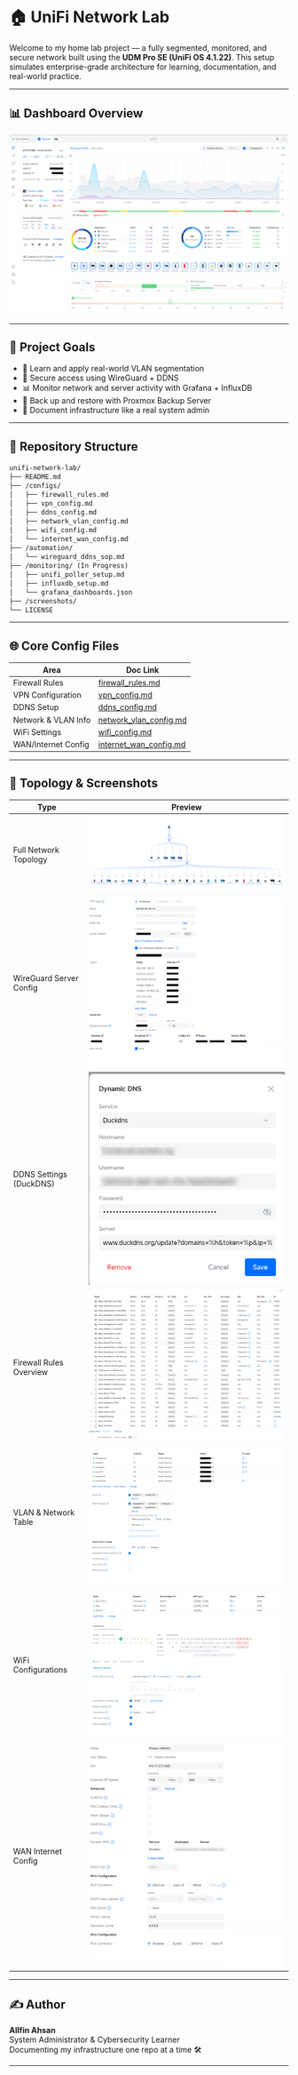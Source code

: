 # 🏠 UniFi Network Lab

Welcome to my home lab project — a fully segmented, monitored, and secure network built using the **UDM Pro SE (UniFi OS 4.1.22)**. This setup simulates enterprise-grade architecture for learning, documentation, and real-world practice.

---

## 📊 Dashboard Overview

![UniFi Dashboard](screenshots/Dashboard.png)

---

## 🌟 Project Goals

- 🧱 Learn and apply real-world VLAN segmentation
- 🔐 Secure access using WireGuard + DDNS
- 📊 Monitor network and server activity with Grafana + InfluxDB
- 📆 Back up and restore with Proxmox Backup Server
- 🧰 Document infrastructure like a real system admin

---

## 📂 Repository Structure

```
unifi-network-lab/
├── README.md
├── /configs/
│   ├── firewall_rules.md
│   ├── vpn_config.md
│   ├── ddns_config.md
│   ├── network_vlan_config.md
│   ├── wifi_config.md
│   └── internet_wan_config.md
├── /automation/
│   └── wireguard_ddns_sop.md
├── /monitoring/ (In Progress)
│   ├── unifi_poller_setup.md
│   ├── influxdb_setup.md
│   └── grafana_dashboards.json
├── /screenshots/
└── LICENSE
```

---

## 🌐 Core Config Files

| Area                | Doc Link                                             |
|---------------------|------------------------------------------------------|
| Firewall Rules      | [firewall_rules.md](configs/firewall_rules.md)       |
| VPN Configuration   | [vpn_config.md](configs/vpn_config.md)               |
| DDNS Setup          | [ddns_config.md](configs/ddns_config.md)             |
| Network & VLAN Info | [network_vlan_config.md](configs/network_vlan_config.md) |
| WiFi Settings       | [wifi_config.md](configs/wifi_config.md)             |
| WAN/Internet Config | [internet_wan_config.md](configs/internet_wan_config.md) |

---

## 📸 Topology & Screenshots

| Type                   | Preview                                  |
|------------------------|------------------------------------------|
| Full Network Topology | ![Topology](screenshots/topology.png)    |
| WireGuard Server Config | ![VPN Server](screenshots/VPN-server.png) |
| DDNS Settings (DuckDNS) | ![DDNS Config](screenshots/ddnssetup.png) |
| Firewall Rules Overview | ![Firewall](screenshots/firewall.png)     |
| VLAN & Network Table    | ![Network](screenshots/network.png)       |
| WiFi Configurations     | ![WiFi](screenshots/wifi.png)             |
| WAN Internet Config     | ![Internet](screenshots/Internet.png)     |

---

## ✍️ Author

**Allfin Ahsan**  
System Administrator & Cybersecurity Learner  
Documenting my infrastructure one repo at a time 🛠️

---

